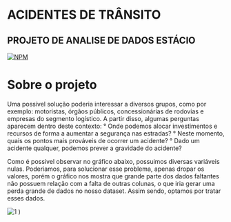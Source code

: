 # ACIDENTES DE TRÂNSITO
## PROJETO DE ANALISE DE DADOS ESTÁCIO

[![NPM](https://img.shields.io/npm/l/react)](https://github.com/Macaulylimacode/projetoestacio/blob/main/LICENSE) 

# Sobre o projeto

Uma possível solução poderia interessar a diversos grupos, como por exemplo: motoristas, órgãos públicos, 
concessionárias de rodovias e empresas do segmento logístico. A partir disso, algumas perguntas aparecem dentro deste contexto:
° Onde podemos alocar investimentos e recursos de forma a aumentar a segurança nas estradas?
° Neste momento, quais os pontos mais prováveis de ocorrer um acidente? 
° Dado um acidente qualquer, podemos prever a gravidade do acidente?

Como é possivel observar no gráfico abaixo, possuimos diversas variáveis nulas. Poderiamos, para solucionar esse problema,
apenas dropar os valores, porém o gráfico nos mostra que grande parte dos dados faltantes não possuem relação com a falta
de outras colunas, o que iria gerar uma perda grande de dados no nosso dataset. Assim sendo, optamos por tratar esses dados.

![1]("C:\Users\mlcod\Downloads\output.png")
)
